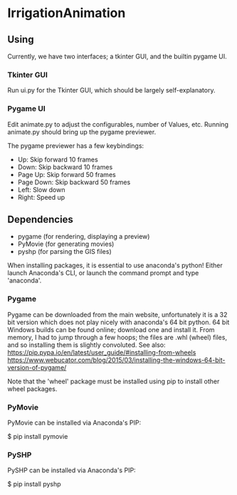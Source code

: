# IrrigationAnimation #

## Using ##

Currently, we have two interfaces; a tkinter GUI, and the builtin pygame UI.

### Tkinter GUI ###

Run ui.py for the Tkinter GUI, which should be largely self-explanatory.

### Pygame UI ###

Edit animate.py to adjust the configurables, number of Values, etc.
Running animate.py should bring up the pygame previewer.

The pygame previewer has a few keybindings:
- Up: Skip forward 10 frames
- Down: Skip backward 10 frames
- Page Up: Skip forward 50 frames
- Page Down: Skip backward 50 frames
- Left: Slow down
- Right: Speed up

## Dependencies ##

- pygame (for rendering, displaying a preview)
- PyMovie (for generating movies)
- pyshp (for parsing the GIS files)

When installing packages, it is essential to use anaconda's python!
Either launch Anaconda's CLI, or launch the command prompt and type 'anaconda'.

### Pygame ###

Pygame can be downloaded from the main website, unfortunately it is a 32 bit
version which does not play nicely with anaconda's 64 bit python.
64 bit Windows builds can be found online; download one and install it.
From memory, I had to jump through a few hoops; the files are .whl (wheel)
files, and so installing them is slightly convoluted.
See also:
https://pip.pypa.io/en/latest/user_guide/#installing-from-wheels
https://www.webucator.com/blog/2015/03/installing-the-windows-64-bit-version-of-pygame/

Note that the 'wheel' package must be installed using pip to install other
wheel packages.

### PyMovie ###

PyMovie can be installed via Anaconda's PIP:

$ pip install pymovie

### PySHP ###

PySHP can be installed via Anaconda's PIP:

$ pip install pyshp


